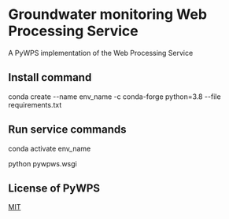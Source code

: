 # Groundwater monitoring Web Processing Service

A PyWPS implementation of the Web Processing Service

## Install command

conda create --name env_name -c conda-forge python=3.8 --file requirements.txt

## Run service commands

conda activate env_name

python pywpws.wsgi

## License of PyWPS

[MIT](https://en.wikipedia.org/wiki/MIT_License)

